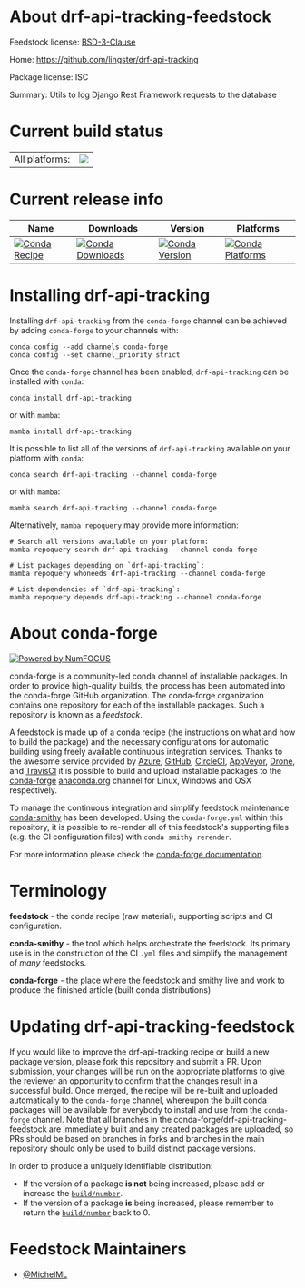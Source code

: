 About drf-api-tracking-feedstock
================================

Feedstock license: [BSD-3-Clause](https://github.com/conda-forge/drf-api-tracking-feedstock/blob/main/LICENSE.txt)

Home: https://github.com/lingster/drf-api-tracking

Package license: ISC

Summary: Utils to log Django Rest Framework requests to the database

Current build status
====================


<table><tr><td>All platforms:</td>
    <td>
      <a href="https://dev.azure.com/conda-forge/feedstock-builds/_build/latest?definitionId=12540&branchName=main">
        <img src="https://dev.azure.com/conda-forge/feedstock-builds/_apis/build/status/drf-api-tracking-feedstock?branchName=main">
      </a>
    </td>
  </tr>
</table>

Current release info
====================

| Name | Downloads | Version | Platforms |
| --- | --- | --- | --- |
| [![Conda Recipe](https://img.shields.io/badge/recipe-drf--api--tracking-green.svg)](https://anaconda.org/conda-forge/drf-api-tracking) | [![Conda Downloads](https://img.shields.io/conda/dn/conda-forge/drf-api-tracking.svg)](https://anaconda.org/conda-forge/drf-api-tracking) | [![Conda Version](https://img.shields.io/conda/vn/conda-forge/drf-api-tracking.svg)](https://anaconda.org/conda-forge/drf-api-tracking) | [![Conda Platforms](https://img.shields.io/conda/pn/conda-forge/drf-api-tracking.svg)](https://anaconda.org/conda-forge/drf-api-tracking) |

Installing drf-api-tracking
===========================

Installing `drf-api-tracking` from the `conda-forge` channel can be achieved by adding `conda-forge` to your channels with:

```
conda config --add channels conda-forge
conda config --set channel_priority strict
```

Once the `conda-forge` channel has been enabled, `drf-api-tracking` can be installed with `conda`:

```
conda install drf-api-tracking
```

or with `mamba`:

```
mamba install drf-api-tracking
```

It is possible to list all of the versions of `drf-api-tracking` available on your platform with `conda`:

```
conda search drf-api-tracking --channel conda-forge
```

or with `mamba`:

```
mamba search drf-api-tracking --channel conda-forge
```

Alternatively, `mamba repoquery` may provide more information:

```
# Search all versions available on your platform:
mamba repoquery search drf-api-tracking --channel conda-forge

# List packages depending on `drf-api-tracking`:
mamba repoquery whoneeds drf-api-tracking --channel conda-forge

# List dependencies of `drf-api-tracking`:
mamba repoquery depends drf-api-tracking --channel conda-forge
```


About conda-forge
=================

[![Powered by
NumFOCUS](https://img.shields.io/badge/powered%20by-NumFOCUS-orange.svg?style=flat&colorA=E1523D&colorB=007D8A)](https://numfocus.org)

conda-forge is a community-led conda channel of installable packages.
In order to provide high-quality builds, the process has been automated into the
conda-forge GitHub organization. The conda-forge organization contains one repository
for each of the installable packages. Such a repository is known as a *feedstock*.

A feedstock is made up of a conda recipe (the instructions on what and how to build
the package) and the necessary configurations for automatic building using freely
available continuous integration services. Thanks to the awesome service provided by
[Azure](https://azure.microsoft.com/en-us/services/devops/), [GitHub](https://github.com/),
[CircleCI](https://circleci.com/), [AppVeyor](https://www.appveyor.com/),
[Drone](https://cloud.drone.io/welcome), and [TravisCI](https://travis-ci.com/)
it is possible to build and upload installable packages to the
[conda-forge](https://anaconda.org/conda-forge) [anaconda.org](https://anaconda.org/)
channel for Linux, Windows and OSX respectively.

To manage the continuous integration and simplify feedstock maintenance
[conda-smithy](https://github.com/conda-forge/conda-smithy) has been developed.
Using the ``conda-forge.yml`` within this repository, it is possible to re-render all of
this feedstock's supporting files (e.g. the CI configuration files) with ``conda smithy rerender``.

For more information please check the [conda-forge documentation](https://conda-forge.org/docs/).

Terminology
===========

**feedstock** - the conda recipe (raw material), supporting scripts and CI configuration.

**conda-smithy** - the tool which helps orchestrate the feedstock.
                   Its primary use is in the construction of the CI ``.yml`` files
                   and simplify the management of *many* feedstocks.

**conda-forge** - the place where the feedstock and smithy live and work to
                  produce the finished article (built conda distributions)


Updating drf-api-tracking-feedstock
===================================

If you would like to improve the drf-api-tracking recipe or build a new
package version, please fork this repository and submit a PR. Upon submission,
your changes will be run on the appropriate platforms to give the reviewer an
opportunity to confirm that the changes result in a successful build. Once
merged, the recipe will be re-built and uploaded automatically to the
`conda-forge` channel, whereupon the built conda packages will be available for
everybody to install and use from the `conda-forge` channel.
Note that all branches in the conda-forge/drf-api-tracking-feedstock are
immediately built and any created packages are uploaded, so PRs should be based
on branches in forks and branches in the main repository should only be used to
build distinct package versions.

In order to produce a uniquely identifiable distribution:
 * If the version of a package **is not** being increased, please add or increase
   the [``build/number``](https://docs.conda.io/projects/conda-build/en/latest/resources/define-metadata.html#build-number-and-string).
 * If the version of a package **is** being increased, please remember to return
   the [``build/number``](https://docs.conda.io/projects/conda-build/en/latest/resources/define-metadata.html#build-number-and-string)
   back to 0.

Feedstock Maintainers
=====================

* [@MichelML](https://github.com/MichelML/)

